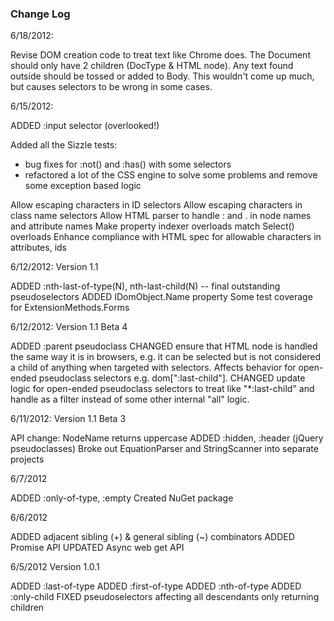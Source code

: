 ﻿### Change Log


6/18/2012:

Revise DOM creation code to treat text like Chrome does. The Document should only have 2 children (DocType & HTML node). Any
text found outside should be tossed or added to Body. This wouldn't come up much, but causes selectors to be wrong in some cases.

6/15/2012:

ADDED :input selector (overlooked!)

Added all the Sizzle tests:
  - bug fixes for :not() and :has() with some selectors
  - refactored a lot of the CSS engine to solve some problems and remove some exception based logic

Allow escaping characters in ID selectors
Allow escaping characters in class name selectors
Allow HTML parser to handle : and . in node names and attribute names
Make property indexer overloads match Select() overloads
Enhance compliance with HTML spec for allowable characters in attributes, ids

6/12/2012: Version 1.1

ADDED :nth-last-of-type(N), nth-last-child(N) -- final outstanding pseudoselectors
ADDED IDomObject.Name property
Some test coverage for ExtensionMethods.Forms

6/12/2012: Version 1.1 Beta 4

ADDED :parent pseudoclass
CHANGED ensure that HTML node is handled the same way it is in browsers, e.g. it can be 
   selected but is not considered a child of anything when targeted with selectors. Affects behavior
   for open-ended pseudoclass selectors e.g. dom[":last-child"].
CHANGED update logic for open-ended pseudoclass selectors to treat like "*:last-child" and handle as a filter
   instead of some other internal "all" logic.

6/11/2012: Version 1.1 Beta 3

API change: NodeName returns uppercase
ADDED :hidden, :header (jQuery pseudoclasses)
Broke out EquationParser and StringScanner into separate projects

6/7/2012

ADDED :only-of-type, :empty
Created NuGet package


6/6/2012

ADDED adjacent sibling (+) & general sibling (~) combinators
ADDED Promise API
UPDATED Async web get API


6/5/2012 Version 1.0.1

ADDED :last-of-type
ADDED :first-of-type
ADDED :nth-of-type
ADDED :only-child
FIXED pseudoselectors affecting all descendants only returning children


